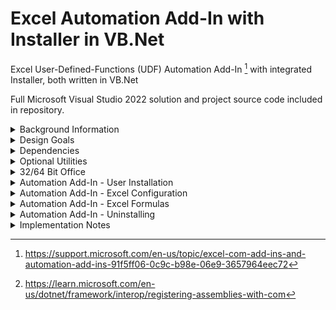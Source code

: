 # Excel Automation Add-In with Installer in VB.Net
Excel User-Defined-Functions (UDF) Automation Add-In [^2] with integrated Installer, both written in VB.Net

Full Microsoft Visual Studio 2022 solution and project source code included in repository.

<details><summary>Background Information</summary>
<p>
  
Excel User-Defined Functions (UDFs) as developed in VB.Net have been around for many years, early examples of which are published here - 

http://www.cpearson.com/Excel/CreatingNETFunctionLib.aspx

https://www.codeproject.com/Articles/7753/Create-an-Automation-Add-In-for-Excel-using-NET


Whilst these functions work well, the deployment of them can be more problematic, particularly where end users may not be familiar with, or are permitted to run command-line utilities such as RegAsm.exe to complete the installation. 

</p>
</details>  

<details><summary>Design Goals</summary>
<p>

The design goals for this project are therefore :-

1.  Working Excel Automation Add-In with sample functions provided
2.  Integrated 'Click-Through' Installer, more familiar to end-users
3.  All development in VB.Net, using Microsoft Visual Studio 2022
4.  No third-party libraries or utilities required
5.  Coding style to support infrequent developers
6.  Configurable for 32-Bit or 64-Bit Office - see later for details

</p>
</details> 

<details><summary>Dependencies</summary>
<p>

A Windows PC with the following software installed is required to build the solution 

1.  Microsoft Windows 10, 64-Bit with .Net
2.  Microsoft Office/Excel 32-Bit or 64-Bit
3.  Microsoft Visual Studio 2022 (any edition)

A 'fresh build' of all the above components is recommended, on a dedicated development PC if possible, and with all updates applied.

Visual Studio should have the following items installed

* [.Net Desktop Development workload](/SCREENSHOTS/VISUAL_STUDIO_WORKLOAD_DOTNET_DESKTOP.png)
* [Office/Sharepoint Development workload](/SCREENSHOTS/VISUAL_STUDIO_WORKLOAD_OFFICE_DEVELOPMENT.png)
* [Visual Studio Installer Projects 2022 Extension](/SCREENSHOTS/VISUAL_STUDIO_EXTENSIONS.png)


</p>
</details> 

<details><summary>Optional Utilities</summary>
<p>

The following utility is useful to inspect the Registration process, but is not mandatory.

1. https://www.nirsoft.net/utils/registered_dll_view.html

</p>
</details> 

<details><summary>32/64 Bit Office</summary>
  
<p>

The Automation AddIn needs to be registered during the installation process. 
  
Different values need to be written to the Registry for 32-Bit and 64-Bit version of Office.

The installer class provides these values, but needs to be [configured correctly](/SCREENSHOTS/Properties_Run64Bit.png) for the version required.

Separate installers should be built for each version required. 

A Universal 32/64 installer is not supported at this time, but could be developed.

</p>
</details> 

<details><summary>Automation Add-In - User Installation</summary>
  
<p>

Visual Studio generates two output files, `setup.exe` and `AUTO_INSTALLER.msi`

Either of these files can be distributed to, and run by end users, to install and uninstall as required. 

</p>
</details> 

<details><summary>Automation Add-In - Excel Configuration</summary>

<p>

After running the [installer](/SCREENSHOTS/USER_INSTALL_01.jpg), users need to configure Excel to enable the Automation Add-In.

From Excel > File > Options > [Add-Ins](/SCREENSHOTS/EXCEL_ADDIN_01.png) > [Manage Excel Add-Ins](/SCREENSHOTS/EXCEL_ADDIN_02.png) 

Click on Automation, scroll down and select [AUTOMATION.Functions](/SCREENSHOTS/EXCEL_ADDIN_03.png)

Click [OK](/SCREENSHOTS/EXCEL_ADDIN_04.png) to confirm

</p>
</details> 


<details><summary>Automation Add-In - Excel Formulas</summary>
<p>
  
Two sample [Excel formulas](/SCREENSHOTS/EXCEL_FORMULAS_01.png) are supplied

`=IFX()` in a Worksheet cell returns the text string `AUTO FX OK`

`=TIMENOW()` in a Worksheet cell returns the current time with milliseconds e.g. `12:34:56.789`

This is a 'Volatile' function and will re-calculate when the F9 key is pressed or another cell changes. 

Functions offered by the Add-In can be listed by clicking on Formulas > Insert Function and selecting [AUTOMATION.Functions](/SCREENSHOTS/EXCEL_INSERT_FUNCTION.png)
as a category


</p>
</details> 

<details><summary>Automation Add-In - Uninstalling</summary>

<p>

Users can uninstall the addin by Right-Clicking the Windows Start button and selecting [Apps and Features](/SCREENSHOTS/APPS_AND_FEATURES.png)

Scroll down to *Automation FX* and select Uninstall

</p>
</details> 

<details><summary>Implementation Notes</summary>
<p>

Class module `Installer.vb` performs the Assembly Registration and Registry updates required when the developer or end-user runs the installer .exe or .msi program. 

Tag `<System.ComponentModel.RunInstaller(True)>` is provided automatically by vb.net in file `Installer.Designer.vb` when a new Installer class module is added to a project.

This tag is used by the installer program to call `Public Overrides Sub Install(stateSaver As IDictionary)`.

The Install sub then calls RegisterAssembly which is functionally equivalent[^1] to running `RegAsm.exe` manually. 

The following points should therefore be observed to avoid performing conflicting Registry updates during development and testing.

In module AUTO_FUNCTIONS > Properties, the options below should **not** be selected at any time.
1. `Register for COM Interop` in Compile section
2. `Make assembly COM-Visible` in Application > Assembly Information section

The tags `<ComRegisterFunction>` and  `<ComUnRegisterFunction>` should also **not** be used in any module.

</p>
</details> 

  
[^1]:https://learn.microsoft.com/en-us/dotnet/framework/interop/registering-assemblies-with-com

[^2]:https://support.microsoft.com/en-us/topic/excel-com-add-ins-and-automation-add-ins-91f5ff06-0c9c-b98e-06e9-3657964eec72

 

